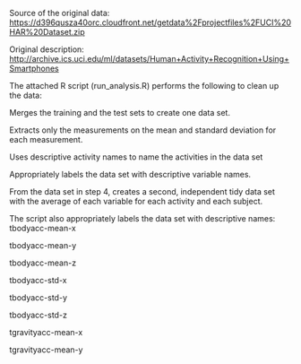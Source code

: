 Source of the original data: https://d396qusza40orc.cloudfront.net/getdata%2Fprojectfiles%2FUCI%20HAR%20Dataset.zip

Original description: http://archive.ics.uci.edu/ml/datasets/Human+Activity+Recognition+Using+Smartphones

The attached R script (run_analysis.R) performs the following to clean up the data:


Merges the training and the test sets to create one data set.

Extracts only the measurements on the mean and standard deviation for each measurement.

Uses descriptive activity names to name the activities in the data set

Appropriately labels the data set with descriptive variable names.

From the data set in step 4, creates a second, independent tidy data set with the average of each variable for each activity and each subject.


The script also appropriately labels the data set with descriptive names:
  tbodyacc-mean-x   
  
  tbodyacc-mean-y   
  
  tbodyacc-mean-z   
  
  tbodyacc-std-x  
  
  tbodyacc-std-y  
  
  tbodyacc-std-z  
  
  tgravityacc-mean-x  
  
  tgravityacc-mean-y  
